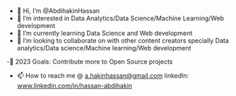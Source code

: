 - 👋 Hi, I’m @AbdihakinHassan
- 👀 I’m interested in Data Analytics/Data Science/Machine Learning/Web development
- 🌱 I’m currently learning Data Science and Web development
- 💞️ I’m looking to collaborate on  with other content creators specially Data analytics/Data science/Machine learning/Web development

-🥅 2023 Goals: Contribute more to Open Source projects
- 📫 How to reach me @ a.hakinhassan@gmail.com linkedIn: www.linkedin.com/in/hassan-abdihakin


<!---
AbdihakinHassan/AbdihakinHassan is a ✨ special ✨ repository because its `README.md` (this file) appears on your GitHub profile.
You can click the Preview link to take a look at your changes.
--->
